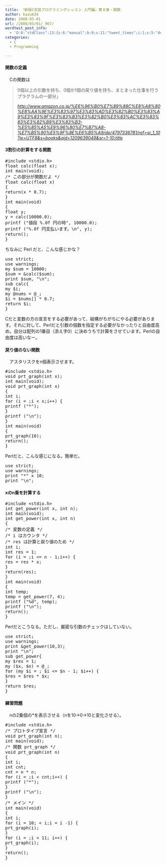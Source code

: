 ```yaml
---
title: 『新版C言語プログラミングレッスン 入門編』第８章・関数
author: kazu634
date: 2008-05-01
url: /2008/05/01/_967/
wordtwit_post_info:
  - 'O:8:"stdClass":13:{s:6:"manual";b:0;s:11:"tweet_times";i:1;s:5:"delay";i:0;s:7:"enabled";i:1;s:10:"separation";s:2:"60";s:7:"version";s:3:"3.7";s:14:"tweet_template";b:0;s:6:"status";i:2;s:6:"result";a:0:{}s:13:"tweet_counter";i:2;s:13:"tweet_log_ids";a:1:{i:0;i:3961;}s:9:"hash_tags";a:0:{}s:8:"accounts";a:1:{i:0;s:7:"kazu634";}}'
categories:
  - C
  - Programming

---
```

<div class="section">
<h4>
    関数の定義
</h4>
  
<p>
    　Cの関数は
</p>
  
<blockquote title="http" cite="http://www.amazon.co.jp/%E6%96%B0%E7%89%88C%E8%A8%80%E8%AA%9E%E3%83%97%E3%83%AD%E3%82%B0%E3%83%A9%E3%83%9F%E3%83%B3%E3%82%B0%E3%83%AC%E3%83%83%E3%82%B9%E3%83%B3-%E5%85%A5%E9%96%80%E7%B7%A8-%E7%B5%90%E5%9F%8E%E6%B5%A9/dp/4797336781/ref=sr_1_10?ie=UTF8&s=books&qid=1209639049&sr=1-10">
<p>
      0個以上の引数を持ち、0個か1個の戻り値を持ち、まとまった仕事を行うプラグラムの一部分」
</p>
    
<p>
<cite><a href="http://www.amazon.co.jp/%E6%96%B0%E7%89%88C%E8%A8%80%E8%AA%9E%E3%83%97%E3%83%AD%E3%82%B0%E3%83%A9%E3%83%9F%E3%83%B3%E3%82%B0%E3%83%AC%E3%83%83%E3%82%B9%E3%83%B3-%E5%85%A5%E9%96%80%E7%B7%A8-%E7%B5%90%E5%9F%8E%E6%B5%A9/dp/4797336781/ref=sr_1_10?ie=UTF8&s=books&qid=1209639049&sr=1-10" onclick="__gaTracker('send', 'event', 'outbound-article', 'http://www.amazon.co.jp/%E6%96%B0%E7%89%88C%E8%A8%80%E8%AA%9E%E3%83%97%E3%83%AD%E3%82%B0%E3%83%A9%E3%83%9F%E3%83%B3%E3%82%B0%E3%83%AC%E3%83%83%E3%82%B9%E3%83%B3-%E5%85%A5%E9%96%80%E7%B7%A8-%E7%B5%90%E5%9F%8E%E6%B5%A9/dp/4797336781/ref=sr_1_10?ie=UTF8&s=books&qid=1209639049&sr=1-10', 'http://www.amazon.co.jp/%E6%96%B0%E7%89%88C%E8%A8%80%E8%AA%9E%E3%83%97%E3%83%AD%E3%82%B0%E3%83%A9%E3%83%9F%E3%83%B3%E3%82%B0%E3%83%AC%E3%83%83%E3%82%B9%E3%83%B3-%E5%85%A5%E9%96%80%E7%B7%A8-%E7%B5%90%E5%9F%8E%E6%B5%A9/dp/4797336781/ref=sr_1_10?ie=UTF8&#038;s=books&#038;qid=1209639049&#038;sr=1-10:title');" target="_blank">http://www.amazon.co.jp/%E6%96%B0%E7%89%88C%E8%A8%80%E8%AA%9E%E3%83%97%E3%83%AD%E3%82%B0%E3%83%A9%E3%83%9F%E3%83%B3%E3%82%B0%E3%83%AC%E3%83%83%E3%82%B9%E3%83%B3-%E5%85%A5%E9%96%80%E7%B7%A8-%E7%B5%90%E5%9F%8E%E6%B5%A9/dp/4797336781/ref=sr_1_10?ie=UTF8&s=books&qid=1209639049&sr=1-10:title</a></cite>
</p>
</blockquote>
  
<p>
<a name="seemore"></a>
</p>
  
<h4>
    3割引の計算をする関数
</h4>
  
<pre class="syntax-highlight">
<span class="synPreProc">#include </span><span class="synConstant">&#60;stdio.h&#62;</span>
<span class="synType">float</span> calc(<span class="synType">float</span> x);
<span class="synType">int</span> main(<span class="synType">void</span>);
<span class="synComment">/* この部分が関数だよ */</span>
<span class="synType">float</span> calc(<span class="synType">float</span> x)
{
<span class="synStatement">return</span>(x * <span class="synConstant">0.7</span>);
}
<span class="synType">int</span> main(<span class="synType">void</span>)
{
<span class="synType">float</span> y;
y = calc(<span class="synConstant">10000.0</span>);
printf (<span class="synConstant">&#34;値段 </span><span class="synSpecial">%.0f</span><span class="synConstant"> 円の時&#34;</span>, <span class="synConstant">10000.0</span>);
printf (<span class="synConstant">&#34;</span><span class="synSpecial">%.0f</span><span class="synConstant"> 円支払います。</span><span class="synSpecial">\n</span><span class="synConstant">&#34;</span>, y);
<span class="synStatement">return</span>(<span class="synConstant"></span>);
}
</pre>
  
<p>
    ちなみに Perl だと、こんな感じかな？
</p>
  
<pre class="syntax-highlight">
<span class="synStatement">use strict</span>;
<span class="synStatement">use warnings</span>;
<span class="synStatement">my</span> <span class="synIdentifier">$sum</span> = <span class="synConstant">10000</span>;
<span class="synIdentifier">$sum</span> = <span class="synIdentifier">&#38;calc</span>(<span class="synIdentifier">$sum</span>);
<span class="synStatement">print</span> <span class="synIdentifier">$sum</span>, <span class="synConstant">&#34;</span><span class="synSpecial">\n</span><span class="synConstant">&#34;</span>;
<span class="synStatement">sub</span><span class="synIdentifier"> calc</span>{
<span class="synStatement">my</span> <span class="synIdentifier">$i</span>;
<span class="synStatement">my</span> <span class="synIdentifier">@nums</span> = <span class="synIdentifier">@_</span>;
<span class="synIdentifier">$i</span> = <span class="synIdentifier">$nums</span>[<span class="synConstant"></span>] * <span class="synConstant">0.7</span>;
<span class="synStatement">return</span> <span class="synIdentifier">$i</span>;
}
</pre>
  
<p>
    Cだと変数の方の宣言をする必要があって、結構がちがちにやる必要があります。それに対して、Perlだと引数の個数を指定する必要がなかったりと自由度高め。自分は配列の1番目（添え字0）に決めうちで計算をさせています。Perlの自由度は高いなー。
</p>
  
<p>
</p>
  
<h4>
    戻り値のない関数
</h4>
  
<p>
    　アスタリスクをn個表示させます。
</p>
  
<pre class="syntax-highlight">
<span class="synPreProc">#include </span><span class="synConstant">&#60;stdio.h&#62;</span>
<span class="synType">void</span> prt_graph(<span class="synType">int</span> x);
<span class="synType">int</span> main(<span class="synType">void</span>);
<span class="synType">void</span> prt_graph(<span class="synType">int</span> x)
{
<span class="synType">int</span> i;
<span class="synStatement">for</span> (i = <span class="synConstant"></span>;i &#60; x;i++) {
printf (<span class="synConstant">&#34;*&#34;</span>);
}
printf (<span class="synConstant">&#34;</span><span class="synSpecial">\n</span><span class="synConstant">&#34;</span>);
}
<span class="synType">int</span> main(<span class="synType">void</span>)
{
prt_graph(<span class="synConstant">10</span>);
<span class="synStatement">return</span>(<span class="synConstant"></span>);
}
</pre>
  
<p>
    Perlだと、こんな感じになる。簡単だ。
</p>
  
<pre class="syntax-highlight">
<span class="synStatement">use strict</span>;
<span class="synStatement">use warnings</span>;
<span class="synStatement">print</span> <span class="synConstant">&#34;*&#34;</span> x <span class="synConstant">10</span>;
<span class="synStatement">print</span> <span class="synConstant">&#34;</span><span class="synSpecial">\n</span><span class="synConstant">&#34;</span>;
</pre>
  
<h4>
    xのn乗を計算する
</h4>
  
<pre class="syntax-highlight">
<span class="synPreProc">#include </span><span class="synConstant">&#60;stdio.h&#62;</span>
<span class="synType">int</span> get_power(<span class="synType">int</span> x, <span class="synType">int</span> n);
<span class="synType">int</span> main(<span class="synType">void</span>);
<span class="synType">int</span> get_power(<span class="synType">int</span> x, <span class="synType">int</span> n)
{
<span class="synComment">/* 変数の定義 */</span>
<span class="synComment">/* i はカウンタ */</span>
<span class="synComment">/* res は計算と戻り値のため */</span>
<span class="synType">int</span> i;
<span class="synType">int</span> res = <span class="synConstant">1</span>;
<span class="synStatement">for</span> (i = <span class="synConstant"></span>;i &#60;= n - <span class="synConstant">1</span>;i++) {
res = res * x;
}
<span class="synStatement">return</span>(res);
}
<span class="synType">int</span> main(<span class="synType">void</span>)
{
<span class="synType">int</span> temp;
temp = get_power(<span class="synConstant">7</span>, <span class="synConstant">4</span>);
printf (<span class="synConstant">&#34;</span><span class="synSpecial">%d</span><span class="synConstant">&#34;</span>, temp);
printf (<span class="synConstant">&#34;</span><span class="synSpecial">\n</span><span class="synConstant">&#34;</span>);
<span class="synStatement">return</span>(<span class="synConstant"></span>);
}
</pre>
  
<p>
    Perlだとこうなる。ただし、厳密な引数のチェックはしていない。
</p>
  
<pre class="syntax-highlight">
<span class="synStatement">use strict</span>;
<span class="synStatement">use warnings</span>;
<span class="synStatement">print</span> <span class="synIdentifier">&#38;get_power</span>(<span class="synConstant">10</span>,<span class="synConstant">3</span>);
<span class="synStatement">print</span> <span class="synConstant">&#34;</span><span class="synSpecial">\n</span><span class="synConstant">&#34;</span>;
<span class="synStatement">sub</span><span class="synIdentifier"> get_power</span>{
<span class="synStatement">my</span> <span class="synIdentifier">$res</span> = <span class="synConstant">1</span>;
<span class="synStatement">my</span> (<span class="synIdentifier">$x</span>, <span class="synIdentifier">$n</span>) = <span class="synIdentifier">@_</span>;
<span class="synStatement">for</span> (<span class="synStatement">my</span> <span class="synIdentifier">$i</span> = <span class="synConstant"></span>; <span class="synIdentifier">$i</span> &#60;= <span class="synIdentifier">$n</span> - <span class="synConstant">1</span>; <span class="synIdentifier">$i</span>++) {
<span class="synIdentifier">$res</span> = <span class="synIdentifier">$res</span> * <span class="synIdentifier">$x</span>;
}
<span class="synStatement">return</span> <span class="synIdentifier">$res</span>;
}
</pre>
  
<h4>
    練習問題
</h4>
  
<p>
    　nの2乗個の*を表示させる（nを10→0→10と変化させる）。
</p>
  
<pre class="syntax-highlight">
<span class="synPreProc">#include </span><span class="synConstant">&#60;stdio.h&#62;</span>
<span class="synComment">/* プロトタイプ宣言 */</span>
<span class="synType">void</span> prt_graph(<span class="synType">int</span> n);
<span class="synType">int</span> main(<span class="synType">void</span>);
<span class="synComment">/* 関数 prt_graph */</span>
<span class="synType">void</span> prt_graph(<span class="synType">int</span> n)
{
<span class="synType">int</span> i;
<span class="synType">int</span> cnt;
cnt = n * n;
<span class="synStatement">for</span> (i = <span class="synConstant"></span>;i &#60; cnt;i++) {
printf (<span class="synConstant">&#34;*&#34;</span>);
}
printf (<span class="synConstant">&#34;</span><span class="synSpecial">\n</span><span class="synConstant">&#34;</span>);
}
<span class="synComment">/* メイン */</span>
<span class="synType">int</span> main(<span class="synType">void</span>)
{
<span class="synType">int</span> i;
<span class="synStatement">for</span> (i = <span class="synConstant">10</span>;<span class="synConstant"></span> &#60; i;i = i -<span class="synConstant">1</span>) {
prt_graph(i);
}
<span class="synStatement">for</span> (i = <span class="synConstant"></span>;i &#60; <span class="synConstant">11</span>; i++) {
prt_graph(i);
}
<span class="synStatement">return</span>(<span class="synConstant"></span>);
}
</pre>
</div>